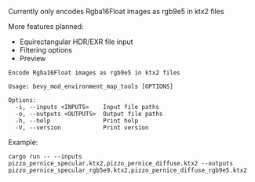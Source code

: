 
Currently only encodes Rgba16Float images as rgb9e5 in ktx2 files

More features planned:
- Equirectangular HDR/EXR file input
- Filtering options
- Preview

```
Encode Rgba16Float images as rgb9e5 in ktx2 files

Usage: bevy_mod_environment_map_tools [OPTIONS]

Options:
  -i, --inputs <INPUTS>    Input file paths
  -o, --outputs <OUTPUTS>  Output file paths
  -h, --help               Print help
  -V, --version            Print version
```

Example:
```
cargo run -- --inputs pizzo_pernice_specular.ktx2,pizzo_pernice_diffuse.ktx2 --outputs pizzo_pernice_specular_rgb5e9.ktx2,pizzo_pernice_diffuse_rgb9e5.ktx2
```

